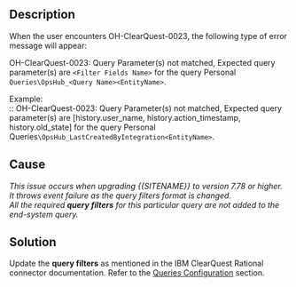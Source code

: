 ## Description

When the user encounters OH-ClearQuest-0023, the following type of error message will appear:

OH-ClearQuest-0023: Query Parameter(s) not matched, Expected query parameter(s) are `<Filter Fields Name>` for the query Personal `Queries\OpsHub_<Query Name><EntityName>`.

Example:  
:: OH-ClearQuest-0023: Query Parameter(s) not matched, Expected query parameter(s) are [history.user_name, history.action_timestamp, history.old_state] for the query Personal Queries`\OpsHub_LastCreatedByIntegration<EntityName>`.

## Cause

*This issue occurs when upgrading {{SITENAME}} to version 7.78 or higher. It throws event failure as the query filters format is changed.*  
*All the required **query filters** for this particular query are not added to the end-system query.*

## Solution

Update the **query filters** as mentioned in the IBM ClearQuest Rational connector documentation. Refer to the [Queries Configuration](../../../../connectors/ibm-rational-clearquest.md#queries-configuration) section.
